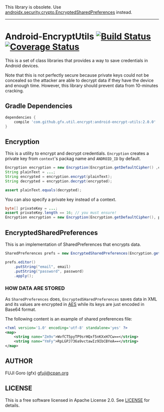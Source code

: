 This library is obsolete. Use [androidx.security.crypto.EncryptedSharedPreferences](https://developer.android.com/reference/androidx/security/crypto/EncryptedSharedPreferences.html) instead.

----

# Android-EncryptUtils [![Build Status](https://travis-ci.org/gfx/Android-EncryptUtils.svg)](https://travis-ci.org/gfx/Android-EncryptUtils) [![Coverage Status](https://img.shields.io/coveralls/gfx/Android-EncryptUtils.svg)](https://coveralls.io/r/gfx/Android-EncryptUtils?branch=master)

This is a set of class libraries that provides a way to save credentials in Android devices.

Note that this is not perfectly secure because private keys could not be concealed so the attacker
are able to decrypt data if they have the device and enough time. However, this library should
prevent data from 10-minutes cracking.

## Gradle Dependencies

```gradle
dependencies {
    compile 'com.github.gfx.util.encrypt:android-encrypt-utils:2.0.0'
}
```

## Encryption

This is a utility to encrypt and decrypt credentials.
`Encryption` creates a private key from `context`'s
packag name and `ANDROID_ID` by default.

```java
Encryption encryption = new Encryption(Encryption.getDefaultCipher() ,context);
String plainText = ...;
String encrypted = encryption.encrypt(plainText);
String decrypted = encryption.decrypt(encrypted);

assert plainText.equals(decrypted);
```

You can also specify a private key instead of a context.

```java
byte[] privateKey = ...;
assert privateKey.length == 16; // you must ensure!
Encryption encryption = new Encryption(Encryption.getDefaultCipher(), privateKey);
```

## EncryptedSharedPreferences

This is an implementation of SharedPreferences that encrypts data.

```java
SharedPreferences prefs = new EncryptedSharedPreferences(Encryption.getDefaultCipher(), context);

prefs.editor()
    .putString("email", email)
    .putString("password", password)
    .apply();
```

### HOW DATA ARE STORED

As `SharedPreferences` does, `EncryptedSHaredPreferences` saves data in XML and its values
are encrypted in [AES](http://en.wikipedia.org/wiki/Advanced_Encryption_Standard) while
its keys are just encoded in Base64 format.

The following content is an example of shared preferences file:

```xml
<?xml version='1.0' encoding='utf-8' standalone='yes' ?>
<map>
    <string name="Zm9v">WvfCT5pyTP9srHQxf5nKXxH7Cw==</string>
    <string name="YmFy">RpLGPJ736a9vctawIz9IbCBYeA==</string>
</map>
```

## AUTHOR

FUJI Goro (gfx) <gfuji@cpan.org>

## LICENSE

This is a free software licensed in Apache License 2.0. See [LICENSE](LICENSE) for details.
